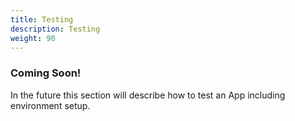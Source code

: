 ```yaml
---
title: Testing
description: Testing
weight: 90
---
```


### Coming Soon!
In the future this section will describe how to test an App including environment setup.

